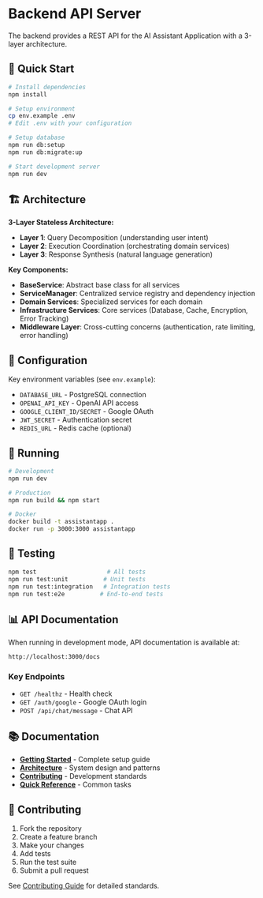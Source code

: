 # Backend API Server

The backend provides a REST API for the AI Assistant Application with a 3-layer architecture.

## 🚀 Quick Start

```bash
# Install dependencies
npm install

# Setup environment
cp env.example .env
# Edit .env with your configuration

# Setup database
npm run db:setup
npm run db:migrate:up

# Start development server
npm run dev
```

## 🏗️ Architecture

**3-Layer Stateless Architecture:**
- **Layer 1**: Query Decomposition (understanding user intent)
- **Layer 2**: Execution Coordination (orchestrating domain services)  
- **Layer 3**: Response Synthesis (natural language generation)

**Key Components:**
- **BaseService**: Abstract base class for all services
- **ServiceManager**: Centralized service registry and dependency injection
- **Domain Services**: Specialized services for each domain
- **Infrastructure Services**: Core services (Database, Cache, Encryption, Error Tracking)
- **Middleware Layer**: Cross-cutting concerns (authentication, rate limiting, error handling)

## 🔧 Configuration

Key environment variables (see `env.example`):
- `DATABASE_URL` - PostgreSQL connection
- `OPENAI_API_KEY` - OpenAI API access  
- `GOOGLE_CLIENT_ID/SECRET` - Google OAuth
- `JWT_SECRET` - Authentication secret
- `REDIS_URL` - Redis cache (optional)

## 🚀 Running

```bash
# Development
npm run dev

# Production  
npm run build && npm start

# Docker
docker build -t assistantapp .
docker run -p 3000:3000 assistantapp
```

## 🧪 Testing

```bash
npm test                    # All tests
npm run test:unit          # Unit tests
npm run test:integration   # Integration tests  
npm run test:e2e          # End-to-end tests
```

## 📊 API Documentation

When running in development mode, API documentation is available at:
```
http://localhost:3000/docs
```

### Key Endpoints
- `GET /healthz` - Health check
- `GET /auth/google` - Google OAuth login
- `POST /api/chat/message` - Chat API

## 📚 Documentation

- **[Getting Started](../docs/development/getting-started.md)** - Complete setup guide
- **[Architecture](../docs/architecture/)** - System design and patterns
- **[Contributing](../docs/development/CONTRIBUTING.md)** - Development standards
- **[Quick Reference](../docs/development/QUICK_REFERENCE.md)** - Common tasks

## 🤝 Contributing

1. Fork the repository
2. Create a feature branch
3. Make your changes
4. Add tests
5. Run the test suite
6. Submit a pull request

See [Contributing Guide](../docs/development/CONTRIBUTING.md) for detailed standards.

